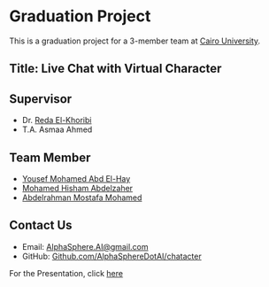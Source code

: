 # Graduation Project

This is a graduation project for a 3-member team at [Cairo University](https://www.linkedin.com/school/cairo-university).

## Title: Live Chat with Virtual Character

## Supervisor

- Dr. [Reda El-Khoribi](https://linkedin.com/in/reda-el-khoribi-aa338437)
- T.A. Asmaa Ahmed

## Team Member

- [Yousef Mohamed Abd El-Hay](https://www.linkedin.com/in/yussef-mohamed-900b44161)
- [Mohamed Hisham Abdelzaher](https://linkedin.com/in/MH0386)
- [Abdelrahman Mostafa Mohamed](https://linkedin.com/in/abdelrahman-mostafa-mohamed)

## Contact Us

- Email: [AlphaSphere.AI@gmail.com](mailto:AlphaSphere.AI@gmail.com)
- GitHub: [Github.com/AlphaSphereDotAI/chatacter](https://github.com/alphaspheredotai/chatacter)

For the Presentation, click [here](https://tome.app/httpswwwfacebookcom-1aa/graduation-project-clsmcwggf05tmmu5zov31x0m6)
